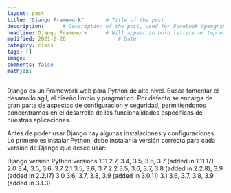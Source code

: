 ```yaml
---
layout: post
title: "Django Framework"       # Title of the post
description:      # Description of the post, used for Facebook Opengraph & Twitter
headline: Django Framework      # Will appear in bold letters on top of the post
modified: 2021-2-26                 # Date
category: class
tags: []
image: 
comments: false
mathjax:
---
```


Django es un Framework web para Python de alto nivel. Busca fomentar el desarrollo agil, el diseño limpio y pragmático. Por defecto se encarga de gran parte de aspectos de configuración y seguridad, permitiendonos concentrarnos en el desarrollo de las funcionalidades especificas de nuestras aplicaciones.

Antes de poder usar Django hay algunas instalaciones y configuraciones. Lo primero es instalar Python, debe instalar la versión correcta para cada versión de Django que desee usar:

Django version	Python versions
1.11	          2.7, 3.4, 3.5, 3.6, 3.7 (added in 1.11.17)
2.0	            3.4, 3.5, 3.6, 3.7
2.1	            3.5, 3.6, 3.7
2.2	            3.5, 3.6, 3.7, 3.8 (added in 2.2.8), 3.9 (added in 2.2.17)
3.0	            3.6, 3.7, 3.8, 3.9 (added in 3.0.11)
3.1	            3.6, 3.7, 3.8, 3.9 (added in 3.1.3)
